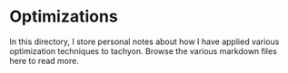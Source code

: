# Optimizations

In this directory, I store personal notes about how I have applied various optimization
techniques to tachyon. Browse the various markdown files here to read more.